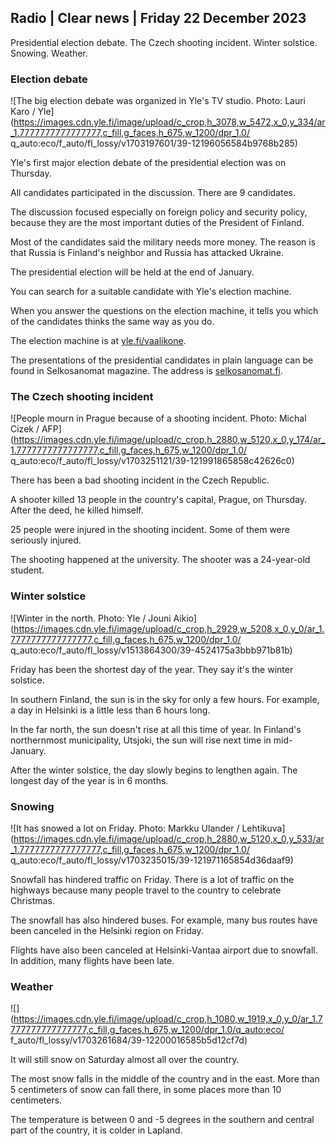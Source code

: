 ## Radio \| Clear news \| Friday 22 December 2023

Presidential election debate. The Czech shooting incident. Winter solstice. Snowing. Weather.

### Election debate

![The big election debate was organized in Yle's TV studio. Photo: Lauri Karo / Yle](https://images.cdn.yle.fi/image/upload/c_crop,h_3078,w_5472,x_0,y_334/ar_1.7777777777777777,c_fill,g_faces,h_675,w_1200/dpr_1.0/ q_auto:eco/f_auto/fl_lossy/v1703197601/39-12196056584b9768b285)

Yle's first major election debate of the presidential election was on Thursday.

All candidates participated in the discussion. There are 9 candidates.

The discussion focused especially on foreign policy and security policy, because they are the most important duties of the President of Finland.

Most of the candidates said the military needs more money. The reason is that Russia is Finland's neighbor and Russia has attacked Ukraine.

The presidential election will be held at the end of January.

You can search for a suitable candidate with Yle's election machine.

When you answer the questions on the election machine, it tells you which of the candidates thinks the same way as you do.

The election machine is at [yle.fi/vaalikone](https://vaalit.yle.fi/vaalikone/presidentinvaali2024).

The presentations of the presidential candidates in plain language can be found in Selkosanomat magazine. The address is [selkosanomat.fi](https://selkosanomat.fi/).

### The Czech shooting incident

![People mourn in Prague because of a shooting incident. Photo: Michal Cizek / AFP](https://images.cdn.yle.fi/image/upload/c_crop,h_2880,w_5120,x_0,y_174/ar_1.7777777777777777,c_fill,g_faces,h_675,w_1200/dpr_1.0/ q_auto:eco/f_auto/fl_lossy/v1703251121/39-121991865858c42626c0)

There has been a bad shooting incident in the Czech Republic.

A shooter killed 13 people in the country's capital, Prague, on Thursday. After the deed, he killed himself.

25 people were injured in the shooting incident. Some of them were seriously injured.

The shooting happened at the university. The shooter was a 24-year-old student.

### Winter solstice

![Winter in the north. Photo: Yle / Jouni Aikio](https://images.cdn.yle.fi/image/upload/c_crop,h_2929,w_5208,x_0,y_0/ar_1.7777777777777777,c_fill,g_faces,h_675,w_1200/dpr_1.0/ q_auto:eco/f_auto/fl_lossy/v1513864300/39-4524175a3bbb971b81b)

Friday has been the shortest day of the year. They say it's the winter solstice.

In southern Finland, the sun is in the sky for only a few hours. For example, a day in Helsinki is a little less than 6 hours long.

In the far north, the sun doesn't rise at all this time of year. In Finland's northernmost municipality, Utsjoki, the sun will rise next time in mid-January.

After the winter solstice, the day slowly begins to lengthen again. The longest day of the year is in 6 months.

### Snowing

![It has snowed a lot on Friday. Photo: Markku Ulander / Lehtikuva](https://images.cdn.yle.fi/image/upload/c_crop,h_2880,w_5120,x_0,y_533/ar_1.7777777777777777,c_fill,g_faces,h_675,w_1200/dpr_1.0/ q_auto:eco/f_auto/fl_lossy/v1703235015/39-121971165854d36daaf9)

Snowfall has hindered traffic on Friday. There is a lot of traffic on the highways because many people travel to the country to celebrate Christmas.

The snowfall has also hindered buses. For example, many bus routes have been canceled in the Helsinki region on Friday.

Flights have also been canceled at Helsinki-Vantaa airport due to snowfall. In addition, many flights have been late.

### Weather

![](https://images.cdn.yle.fi/image/upload/c_crop,h_1080,w_1919,x_0,y_0/ar_1.7777777777777777,c_fill,g_faces,h_675,w_1200/dpr_1.0/q_auto:eco/ f_auto/fl_lossy/v1703261684/39-12200016585b5d12cf7d)

It will still snow on Saturday almost all over the country.

The most snow falls in the middle of the country and in the east. More than 5 centimeters of snow can fall there, in some places more than 10 centimeters.

The temperature is between 0 and -5 degrees in the southern and central part of the country, it is colder in Lapland.
